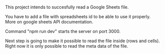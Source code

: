 This project intends to succesfully read a Google Sheets file.

You have to add a file with spreadsheets id to be able to use it properly. More on google sheets API documentation.

Command "npm run dev" starts the server on port 3000.

Next step is going to make it possible to read the file inside (rows and cells). Right now it is only possible to read the meta data of the file.
